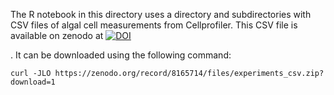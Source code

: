 The R notebook in this directory uses a directory and subdirectories with CSV files of algal cell measurements from Cellprofiler.
This CSV file is available on zenodo at [![DOI](https://zenodo.org/badge/DOI/10.5281/zenodo.8165714.svg)](https://doi.org/10.5281/zenodo.8165714)

.
It can be downloaded using the following command:

```
curl -JLO https://zenodo.org/record/8165714/files/experiments_csv.zip?download=1
```
